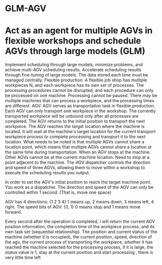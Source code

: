 # GLM-AGV
# Act as an agent for multiple AGVs in flexible workshops and schedule AGVs through large models (GLM)
Implement scheduling through large models, minimize problems, and achieve multi-AGV scheduling results. Accelerate scheduling results through fine-tuning of large models.
The data stored each time must be managed centrally.
Flexible production: A flexible job shop has multiple workpieces N, and each workpiece has its own set of processes. The processing procedures cannot be disrupted, and each procedure can only be processed on one machine. Processing cannot be paused. There may be multiple machines that can process a workpiece, and the processing times are different.
AGV: AGV serves as transportation task in flexible production. Each AGV can only transport one workpiece in the workshop. The currently transported workpiece will be unbound only after all processes are completed. The AGV returns to the initial position to transport the next workpiece. The AGV reaches the target location where the machine is located. It will wait at the machine's target location for the current transport workpiece process to complete processing and transport it to the next location. What needs to be noted is that multiple AGVs cannot share a location point, which means that multiple AGVs cannot share a location at the same time during transportation. When an AGV stops at the machine. Other AGVs cannot be at the current machine location. Need to stop at a point adjacent to the machine.
The AGV dispatcher controls the direction and speed of three AGVs, allowing them to move within a workshop to execute the scheduling results you output.

In order to set the AGV's initial position to reach the target machine point. You work as a dispatcher. The direction and speed of the AGV can only be controlled within 1 second. (That is, move one space)

AGV has 4 directions: {1 2 3 4} 1 means up, 2 means down, 3 means left, 4 right. The speed bits of AGV: {0, 1} 0 means stop and 1 means move forward.

Every second after the operation is completed, I will return the current AGV position information, the completion time of the workpiece process, and its own task set (sequential relationship). The position and current status of the machine (whether it is occupied), the current position, speed, direction of the agv, the current process of transporting the workpiece, whether it has reached the machine selected for the processing process, if it is large, the status value is 1, stay at the current position and start processing , there is very little time left
